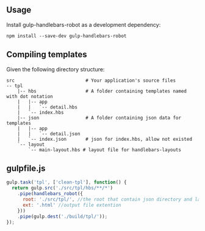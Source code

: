 ## Usage

Install gulp-handlebars-robot as a development dependency:

```shell
npm install --save-dev gulp-handlebars-robot
```

## Compiling templates

Given the following directory structure:

```
src                          # Your application's source files
-- tpl
    |-- hbs                  # A folder containing templates named with dot notation
    |   |-- app
    |   |   `-- detail.hbs
    |   `-- index.hbs
    |-- json                 # A folder containing json data for templates
    |   |-- app
    |   |   `-- detail.json
    |   `-- index.json       # json for index.hbs, allow not existed
    `-- layout
        `-- main-layout.hbs # layout file for handlebars-layouts
```

## gulpfile.js

``` javascript
gulp.task('tpl', ['clean-tpl'], function() {
  return gulp.src('./src/tpl/hbs/**/*')
    .pipe(handlebars_robot({
      root: './src/tpl/', //the root that contain json directory and layout directory
      ext: '.html' //output file extention
    }))
    .pipe(gulp.dest('./build/tpl/'));
});
```
